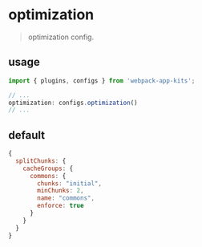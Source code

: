 # optimization
> optimization config.

## usage
```js
import { plugins, configs } from 'webpack-app-kits';

// ...
optimization: configs.optimization()
// ...
```

## default
```js
{
  splitChunks: {
    cacheGroups: {
      commons: {
        chunks: "initial",
        minChunks: 2,
        name: "commons",
        enforce: true
      }
    }
  }
}
```
